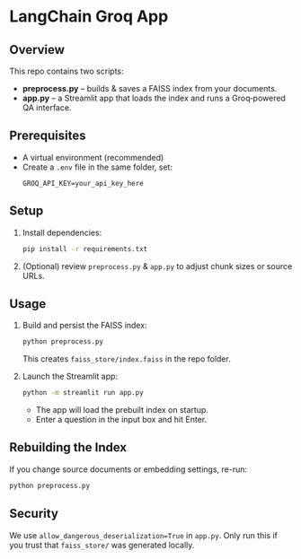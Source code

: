 # LangChain Groq App

## Overview

This repo contains two scripts:

- **preprocess.py** – builds & saves a FAISS index from your documents.
- **app.py** – a Streamlit app that loads the index and runs a Groq‐powered QA interface.

## Prerequisites

- A virtual environment (recommended)
- Create a `.env` file in the same folder, set:
  ```
  GROQ_API_KEY=your_api_key_here
  ```

## Setup

1. Install dependencies:
   ```bash
   pip install -r requirements.txt
   ```
2. (Optional) review `preprocess.py` & `app.py` to adjust chunk sizes or source URLs.

## Usage

1. Build and persist the FAISS index:

   ```bash
   python preprocess.py
   ```

   This creates `faiss_store/index.faiss` in the repo folder.

2. Launch the Streamlit app:
   ```bash
   python -m streamlit run app.py
   ```
   - The app will load the prebuilt index on startup.
   - Enter a question in the input box and hit Enter.

## Rebuilding the Index

If you change source documents or embedding settings, re-run:

```bash
python preprocess.py
```

## Security

We use `allow_dangerous_deserialization=True` in `app.py`. Only run this if you trust that `faiss_store/` was generated locally.
